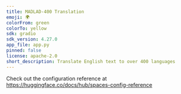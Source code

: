 ```yaml
---
title: MADLAD-400 Translation
emoji: 🌍
colorFrom: green
colorTo: yellow
sdk: gradio
sdk_version: 4.27.0
app_file: app.py
pinned: false
license: apache-2.0
short_description: Translate English text to over 400 languages
---
```


Check out the configuration reference at https://huggingface.co/docs/hub/spaces-config-reference